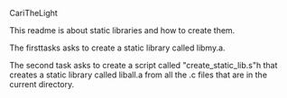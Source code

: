 CariTheLight

This readme is about static libraries and how to create them.

The firsttasks asks to create a static library called libmy.a.

The second task asks to create a script called "create_static_lib.s"h that creates a static library called liball.a from all the .c files that are in the current directory.
